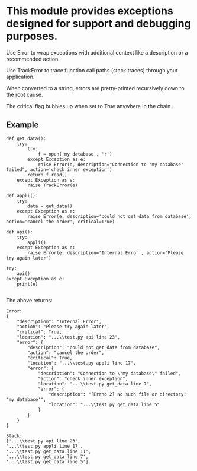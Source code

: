 # This module provides exceptions designed for support and debugging purposes.

Use Error to wrap exceptions with additional context like a description or a recommended action.

Use TrackError to trace function call paths (stack traces) through your application.

When converted to a string, errors are pretty-printed recursively down to the root cause.

The critical flag bubbles up when set to True anywhere in the chain.

## Example

```
def get_data():
    try:
        try:
            f = open('my database', 'r')
        except Exception as e:
            raise Error(e, description="Connection to 'my database' failed", action='check inner exception')
        return f.read()
    except Exception as e:
        raise TrackError(e)

def appli():
    try:
        data = get_data()
    except Exception as e:
        raise Error(e, description='could not get data from database', action='cancel the order', critical=True)

def api():
    try:
        appli()
    except Exception as e:
        raise Error(e, description='Internal Error', action='Please try again later')

try:
    api()
except Exception as e:    
    print(e)
    
```

The above returns:

```
Error:
{
    "description": "Internal Error",
    "action": "Please try again later",
    "critical": True,
    "location": "...\\test.py api line 23",
    "error": {
        "description": "could not get data from database",
        "action": "cancel the order",
        "critical": True,
        "location": "...\\test.py appli line 17",
        "error": {
            "description": "Connection to \"my database\" failed",
            "action": "check inner exception",
            "location": "...\\test.py get_data line 7",
            "error": {
                "description": "[Errno 2] No such file or directory: 'my database'",
                "location": "...\\test.py get_data line 5"
            }
        }
    }
}

Stack:
['...\\test.py api line 23', 
'...\\test.py appli line 17', 
'...\\test.py get_data line 11', 
'...\\test.py get_data line 7', 
'...\\test.py get_data line 5']

```
